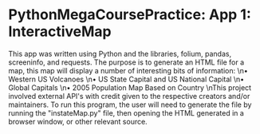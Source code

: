 # PythonMegaCoursePractice: App 1: InteractiveMap
This app was written using Python and the libraries, folium, pandas, screeninfo, and requests. The purpose is to generate an HTML file for a map, this map will display a number of interesting bits of information:
\n• Western US Volcanoes
\n• US State Capital and US National Capital
\n• Global Capitals
\n• 2005 Population Map Based on Country
\nThis project involved external API's with credit given to the respective creators and/or maintainers. To run this program, the user will need to generate the file by running the "instateMap.py" file, then opening the HTML generated in a browser window, or other relevant source.
